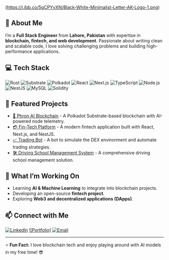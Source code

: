 (https://i.ibb.co/5gCPYvXN/Black-White-Minimalist-Letter-AK-Logo-1.png)

## 🚀 About Me

I’m a **Full Stack Engineer** from **Lahore, Pakistan** with expertise in **blockchain, fintech, and web development**. Passionate about writing clean and scalable code, I love solving challenging problems and building high-performance applications.

## 💻 Tech Stack

![Rust](https://img.shields.io/badge/-Rust-000?&logo=rust)
![Substrate](https://img.shields.io/badge/-Substrate-blue?&logo=substrate)
![Polkadot](https://img.shields.io/badge/-Polkadot-pink?&logo=polkadot)
![React](https://img.shields.io/badge/-React-61DAFB?&logo=react)
![Next.js](https://img.shields.io/badge/-Next.js-black?&logo=next.js)
![TypeScript](https://img.shields.io/badge/-TypeScript-blue?&logo=typescript)
![Node.js](https://img.shields.io/badge/-Node.js-green?&logo=node.js)
![NestJS](https://img.shields.io/badge/-NestJS-red?&logo=nestjs)
![MySQL](https://img.shields.io/badge/-MySQL-orange?&logo=mysql)
![Solidity](https://img.shields.io/badge/-Solidity-black?&logo=solidity)

## 🌟 Featured Projects

- [🔗 Phron AI Blockchain](https://github.com/your-project-link) - A Polkadot Substrate-based blockchain with AI-powered node telemetry.
- [💳 Fin-Tech Platform](https://github.com/your-project-link) - A modern fintech application built with React, Next.js, and NestJS.
- [📈 Trading Bot](https://github.com/your-project-link) - A bot to simulate the DEX environment and automate trading strategies.
- [🛠 Driving School Management System](https://github.com/your-project-link) - A comprehensive driving school management solution.

## 🎯 What I’m Working On

- Learning **AI & Machine Learning** to integrate into blockchain projects.
- Developing an open-source **fintech project**.
- Exploring **Web3 and decentralized applications (DApps)**.

## 📫 Connect with Me

[![LinkedIn](https://img.shields.io/badge/-LinkedIn-blue?style=for-the-badge&logo=linkedin)](https://www.linkedin.com/in/abdulkhaliq92/)
[![Portfolio]](https://twitter.com/your-profile)
[![Email](https://img.shields.io/badge/-Email-red?style=for-the-badge&logo=gmail)](mailto:abdul84415@gmail.com)

---

⭐ **Fun Fact:** I love blockchain tech and enjoy playing around with AI models in my free time! 😎
